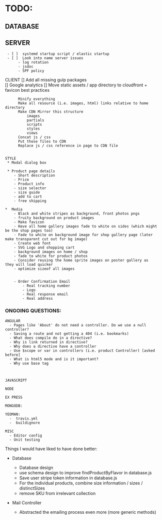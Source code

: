 # TODO:

## DATABASE
      
## SERVER
     - [ ]  systemd startup script / elastic startup
     - [ ]  Look into name server issues
          - log rotation
          - jsdoc
          - SPF policy
    
  CLIENT
      []  Add all missing gulp packages  
      []  Google analytics
      []  Move static assets / app directory to cloudfront + favicon best practices

          Minify everything
          Make all resource (i.e. images, html) links relative to home directory
          Make CDN Mirror this structure
              images
              partials
              scripts
              styles
              views
          Concat js / css
          Put those files to CDN
          Replace js / css reference in page to CDN file

    
    STYLE
     * Modal dialog box
 
     * Product page details
	    - Short description
        - Price
	    - Product info
	    - size selector
	    - size guide
	    - add to cart
        - free shipping

    *  Media
        - Black and white stripes as background, front photos pngs
        - fruity background on product images
        - Make favicon
        - Have all home gallery images fade to white on sides (which might be the shop pages too)
        - Fade to white on background image for shop gallery page (later make transparent cut out for bg image)
        - Create web font
        - SVG Logo and shopping cart
        - background images on home / shop
        - fade to white for product photos
        - Consider reusing the home sprite images on poster gallery as they will load quicker
        - optimize sizeof all images


        - Order Confirmation Email
            - Real tracking number
            - Logo
            - Real response email
            - Real address

### ONGOING QUESTIONS:
    ANGULAR
      - Pages like 'About' do not need a controller. Do we use a null controller?
      - Saving a route and not getting a 404 (i.e. bookmarks)
      - What does compile do in a directive?
      - Why is link returned in directive?
      - Why does a directive have a controller
      - Use $scope or var in controllers (i.e. product Controller) [asked before]
      - What is html5 mode and is it important?
      - Why use base tag



    JAVASCRIPT

    NODE

    EX PRESS
    
    MONGODB:

    YEOMAN:
      -  travis.yml
      -  buildignore
      
    MISC
      - Editor config
      - Unit testing


Things I would have liked to have done better:
- Database
   - Database design
   - use schema design to improve findProductByFlavor in database.js
   - Save user stripe token information in database.js
   - For the individual products, combine size information / sizes / distinctSizes
   - remove SKU from irrelevant collection

- Mail Controller
   - Abstracted the emailing process even more (more generic methods)
